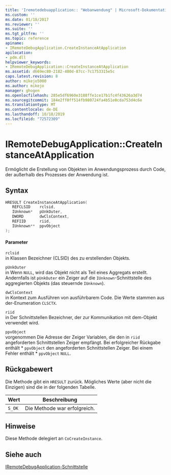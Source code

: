 ```yaml
---
title: 'Iremotedebuapplication:: "Webanwendung" | Microsoft-Dokumentation'
ms.custom: ''
ms.date: 01/18/2017
ms.reviewer: ''
ms.suite: ''
ms.tgt_pltfrm: ''
ms.topic: reference
apiname:
- IRemoteDebugApplication.CreateInstanceAtApplication
apilocation:
- pdm.dll
helpviewer_keywords:
- IRemoteDebugApplication::CreateInstanceAtApplication
ms.assetid: d669ec80-2182-400d-87cc-7c1753315e5c
caps.latest.revision: 8
author: mikejo5000
ms.author: mikejo
manager: ghogen
ms.openlocfilehash: 285e5df6960e3188ffe1ce17b1fc4f43626a3d74
ms.sourcegitcommit: 184e2ff0ff514fb980724fa4b51e0cda753d4c6e
ms.translationtype: MT
ms.contentlocale: de-DE
ms.lasthandoff: 10/18/2019
ms.locfileid: "72572309"
---
```

# <a name="iremotedebugapplicationcreateinstanceatapplication"></a>IRemoteDebugApplication::CreateInstanceAtApplication
Ermöglicht die Erstellung von Objekten im Anwendungsprozess durch Code, der außerhalb des Prozesses der Anwendung ist.  
  
## <a name="syntax"></a>Syntax  
  
```cpp
HRESULT CreateInstanceAtApplication(  
   REFCLSID    rclsid,  
   IUnknown*   pUnkOuter,  
   DWORD       dwClsContext,  
   REFIID      riid,  
   IUnknown**  ppvObject  
);  
```  
  
#### <a name="parameters"></a>Parameter  
 `rclsid`  
 in Klassen Bezeichner (CLSID) des zu erstellenden Objekts.  
  
 `pUnkOuter`  
 in Wenn `NULL`, wird das Objekt nicht als Teil eines Aggregats erstellt. Andernfalls ist `pUnkOuter` ein Zeiger auf die `IUnknown`-Schnittstelle des aggregierten Objekts (das steuernde `IUnknown`).  
  
 `dwClsContext`  
 in Kontext zum Ausführen von ausführbarem Code. Die Werte stammen aus der-Enumeration `CLSCTX`.  
  
 `riid`  
 in Der Schnittstellen Bezeichner, der zur Kommunikation mit dem-Objekt verwendet wird.  
  
 `ppvObject`  
 vorgenommen Die Adresse der Zeiger Variablen, die den in `riid` angeforderten Schnittstellen Zeiger empfängt. Bei erfolgreicher Rückgabe enthält * `ppvObject` den angeforderten Schnittstellen Zeiger. Bei einem Fehler enthält \* `ppvObject` `NULL`.  
  
## <a name="return-value"></a>Rückgabewert  
 Die Methode gibt ein `HRESULT` zurück. Mögliches Werte (aber nicht die Einzigen) sind die in der folgenden Tabelle.  
  
|Wert|Beschreibung|  
|-----------|-----------------|  
|`S_OK`|Die Methode war erfolgreich.|  
  
## <a name="remarks"></a>Hinweise  
 Diese Methode delegiert an `CoCreateInstance`.  
  
## <a name="see-also"></a>Siehe auch  
 [IRemoteDebugApplication-Schnittstelle](../../winscript/reference/iremotedebugapplication-interface.md)